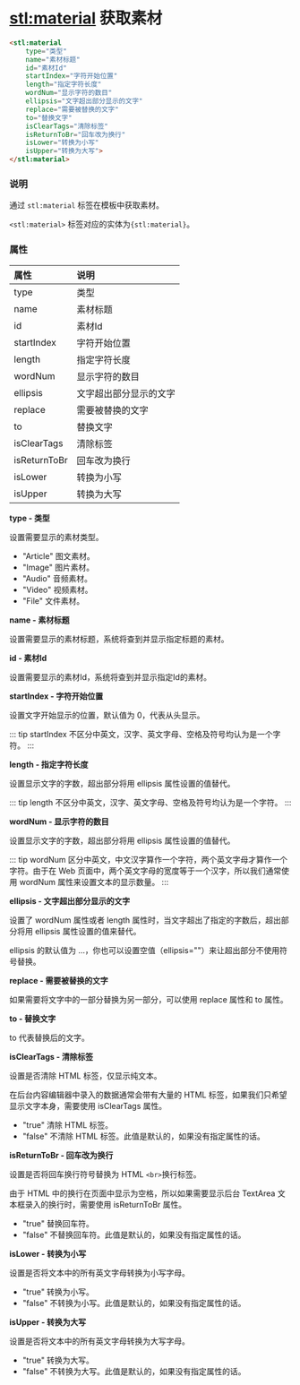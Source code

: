 # <stl:material> 获取素材

```html
<stl:material
    type="类型"
    name="素材标题"
    id="素材Id"
    startIndex="字符开始位置"
    length="指定字符长度"
    wordNum="显示字符的数目"
    ellipsis="文字超出部分显示的文字"
    replace="需要被替换的文字"
    to="替换文字"
    isClearTags="清除标签"
    isReturnToBr="回车改为换行"
    isLower="转换为小写"
    isUpper="转换为大写">
</stl:material>
```

### 说明

通过 `stl:material` 标签在模板中获取素材。

`<stl:material>` 标签对应的实体为`{stl:material}`。

### 属性

| 属性 | 说明 |
|:----|:-----|
| type | 类型 |
| name | 	素材标题 |
| id | 	素材Id |
| startIndex	 | 字符开始位置 |
| length	 | 指定字符长度 |
| wordNum | 显示字符的数目 |
| ellipsis	 | 文字超出部分显示的文字 |
| replace	 | 需要被替换的文字 |
| to | 	替换文字 |
| isClearTags	 | 清除标签 |
| isReturnToBr	 | 回车改为换行 |
| isLower	 | 转换为小写 |
| isUpper	 | 转换为大写 |

**type - 类型**

设置需要显示的素材类型。

* "Article" 图文素材。
* "Image" 图片素材。
* "Audio" 音频素材。
* "Video" 视频素材。
* "File" 文件素材。

**name - 素材标题**

设置需要显示的素材标题，系统将查到并显示指定标题的素材。

**id - 素材Id**

设置需要显示的素材Id，系统将查到并显示指定Id的素材。

**startIndex - 字符开始位置**

设置文字开始显示的位置，默认值为 0，代表从头显示。

::: tip
startIndex 不区分中英文，汉字、英文字母、空格及符号均认为是一个字符。
:::

**length - 指定字符长度**

设置显示文字的字数，超出部分将用 ellipsis 属性设置的值替代。

::: tip
length 不区分中英文，汉字、英文字母、空格及符号均认为是一个字符。
:::

**wordNum - 显示字符的数目**

设置显示文字的字数，超出部分将用 ellipsis 属性设置的值替代。

::: tip
wordNum 区分中英文，中文汉字算作一个字符，两个英文字母才算作一个字符。由于在 Web 页面中，两个英文字母的宽度等于一个汉字，所以我们通常使用 wordNum 属性来设置文本的显示数量。
:::

**ellipsis - 文字超出部分显示的文字**

设置了 wordNum 属性或者 length 属性时，当文字超出了指定的字数后，超出部分将用 ellipsis 属性设置的值来替代。

ellipsis 的默认值为 ...，你也可以设置空值（ellipsis=""）来让超出部分不使用符号替换。

**replace - 需要被替换的文字**

如果需要将文字中的一部分替换为另一部分，可以使用 replace 属性和 to 属性。

**to - 替换文字**

to 代表替换后的文字。

**isClearTags - 清除标签**

设置是否清除 HTML 标签，仅显示纯文本。

在后台内容编辑器中录入的数据通常会带有大量的 HTML 标签，如果我们只希望显示文字本身，需要使用 isClearTags 属性。

* "true" 清除 HTML 标签。
* "false" 不清除 HTML 标签。此值是默认的，如果没有指定属性的话。

**isReturnToBr - 回车改为换行**

设置是否将回车换行符号替换为 HTML `<br>`换行标签。

由于 HTML 中的换行在页面中显示为空格，所以如果需要显示后台 TextArea 文本框录入的换行时，需要使用 isReturnToBr 属性。

* "true" 替换回车符。
* "false" 不替换回车符。此值是默认的，如果没有指定属性的话。

**isLower - 转换为小写**

设置是否将文本中的所有英文字母转换为小写字母。

* "true" 转换为小写。
* "false" 不转换为小写。此值是默认的，如果没有指定属性的话。

**isUpper - 转换为大写**

设置是否将文本中的所有英文字母转换为大写字母。

* "true" 转换为大写。
* "false" 不转换为大写。此值是默认的，如果没有指定属性的话。
